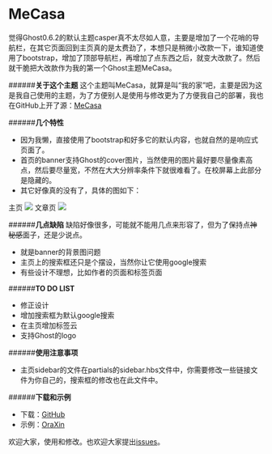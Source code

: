 # MeCasa

觉得Ghost0.6.2的默认主题casper真不太尽如人意，主要是增加了一个花哨的导航栏，在其它页面回到主页真的是太费劲了，本想只是稍微小改款一下，谁知道使用了bootstrap，增加了顶部导航栏，再增加了点东西之后，就变大改款了。然后就干脆把大改款作为我的第一个Ghost主题MeCasa。

######**关于这个主题**
这个主题叫MeCasa，就算是叫“我的家”吧，主要是因为这是我自己使用的主题，为了方便别人是使用与修改更为了方便我自己的部署，我也在GitHub上开了源：[MeCasa](https://github.com/oraxin/mecasa)

######**几个特性**
* 因为我懒，直接使用了bootstrap和好多它的默认内容，也就自然的是响应式页面了。
* 首页的banner支持Ghost的cover图片，当然使用的图片最好要尽量像素高点，然后要尽量宽，不然在大大分辨率条件下就很难看了。在校屏幕上此部分是隐藏的。
* 其它好像真的没有了，具体的图如下：

主页
![](http://7u2fu1.com1.z0.glb.clouddn.com/image/2/35/ac8eae89583173ede0a7630483b89.png)
文章页
![](http://7u2fu1.com1.z0.glb.clouddn.com/image/f/2a/0ac6e8d887b0eb28bd4a872d97e35.png)

######**几点缺陷**
缺陷好像很多，可能就不能用几点来形容了，但为了保持点~~神秘感~~面子，还是少说点。

* 就是banner的背景图问题
* 主页上的搜索框还只是个摆设，当然你让它使用google搜索
* 有些设计不理想，比如作者的页面和标签页面

######**TO DO LIST**
* 修正设计
* 增加搜索框为默认google搜索
* 在主页增加标签云
* 支持Ghost的logo

######**使用注意事项**
* 主页sidebar的文件在partials的sidebar.hbs文件中，你需要修改一些链接文件为你自己的，搜索框的修改也在此文件中。

######**下载和示例**
* 下载：[GitHub](https://github.com/oraxin/mecasa)
* 示例：[OraXin](http://www.oraxin.com)


欢迎大家，使用和修改。也欢迎大家提出[issues](https://github.com/oraxin/mecasa/issues)。


